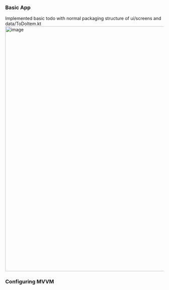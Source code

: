 <h3>Basic App</h3>
Implemented basic todo with normal packaging structure of ui/screens and data/ToDoItem.kt 
<img width="1204" height="781" alt="image" src="https://github.com/user-attachments/assets/600bfd13-3c60-4a02-80c6-6273f64d8750" />

<h3>Configuring MVVM </h3>


